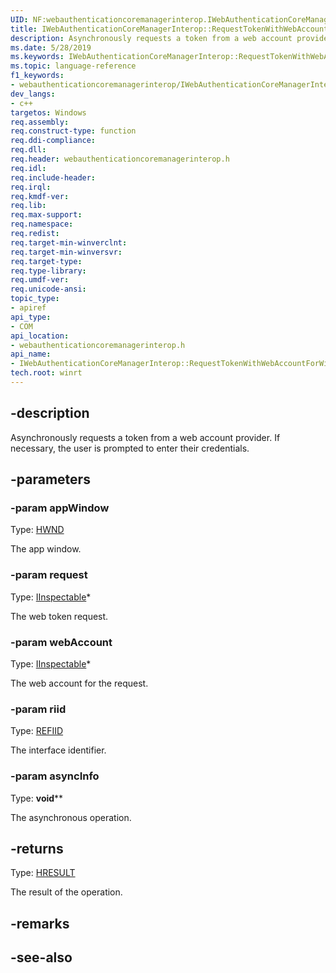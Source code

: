 ```yaml
---
UID: NF:webauthenticationcoremanagerinterop.IWebAuthenticationCoreManagerInterop.RequestTokenWithWebAccountForWindowAsync
title: IWebAuthenticationCoreManagerInterop::RequestTokenWithWebAccountForWindowAsync
description: Asynchronously requests a token from a web account provider. If necessary, the user is prompted to enter their credentials.
ms.date: 5/28/2019
ms.keywords: IWebAuthenticationCoreManagerInterop::RequestTokenWithWebAccountForWindowAsync
ms.topic: language-reference
f1_keywords:
- webauthenticationcoremanagerinterop/IWebAuthenticationCoreManagerInterop::RequestTokenWithWebAccountForWindowAsync
dev_langs:
- c++
targetos: Windows
req.assembly: 
req.construct-type: function
req.ddi-compliance: 
req.dll: 
req.header: webauthenticationcoremanagerinterop.h
req.idl: 
req.include-header: 
req.irql: 
req.kmdf-ver: 
req.lib: 
req.max-support: 
req.namespace: 
req.redist: 
req.target-min-winverclnt: 
req.target-min-winversvr: 
req.target-type: 
req.type-library: 
req.umdf-ver: 
req.unicode-ansi: 
topic_type:
- apiref
api_type:
- COM
api_location:
- webauthenticationcoremanagerinterop.h
api_name:
- IWebAuthenticationCoreManagerInterop::RequestTokenWithWebAccountForWindowAsync
tech.root: winrt
---
```


## -description

Asynchronously requests a token from a web account provider. If necessary, the user is prompted to enter their credentials.

## -parameters

### -param appWindow

Type: [HWND](https://docs.microsoft.com/windows/desktop/winprog/windows-data-types)

The app window.

### -param request

Type: [IInspectable](../inspectable/nn-inspectable-iinspectable.md)\*

The web token request.

### -param webAccount

Type: [IInspectable](../inspectable/nn-inspectable-iinspectable.md)\*

The web account for the request.

### -param riid

Type: [REFIID](https://docs.microsoft.com/openspecs/windows_protocols/ms-oaut/bbde795f-5398-42d8-9f59-3613da03c318)

The interface identifier.

### -param asyncInfo

Type: **void**\*\*

The asynchronous operation.

## -returns

Type: [HRESULT](https://docs.microsoft.com/windows/desktop/winprog/windows-data-types)

The result of the operation.

## -remarks

## -see-also
